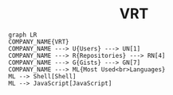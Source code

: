 <h1 align="center">VRT</h1>

```mermaid
graph LR
COMPANY_NAME{VRT}
COMPANY_NAME ---> U{Users} ---> UN[1]
COMPANY_NAME ---> R{Repositories} ---> RN[4]
COMPANY_NAME ---> G{Gists} ---> GN[7]
COMPANY_NAME ---> ML{Most Used<br>Languages}
ML --> Shell[Shell]
ML --> JavaScript[JavaScript]
```
